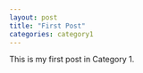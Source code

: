 ```yaml
---
layout: post
title: "First Post"
categories: category1
---
```

This is my first post in Category 1.
